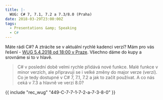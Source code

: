 ```yaml
---
title: |-
  WUG: C# 7, 7.1, 7.2 a 7.3/8.0 (Praha)
date: 2018-03-29T23:00:00Z
tags:
  - Presentations &amp; Speaking
  - C#
---
```

Máte rádi C#? A ztrácíte se v aktuální rychlé kadenci verzí? Mám pro vás řešení - [WUG 5.4.2018 od 18:00 v Praze][1]. Všechno dáme do kupy a srovnáme si to v hlavě. 

> C# v poslední době velmi rychle přidává nové funkce. Malé funkce v minor verzích, ale připravuji se i velké změny do major verze (verzí). Co je tedy dostupné v C# 7, 7.1, 7.2 a jak to začít používat. A co nás ceká v 7.3 a hlavně ve verzi 8.0? 

{{ include "rec_wug" "449-C-7-7-1-7-2-a-7-3-8-0" }}

[1]: https://wug.cz/praha/akce/1011-C-7-7-1-7-2-a-7-3-8-0